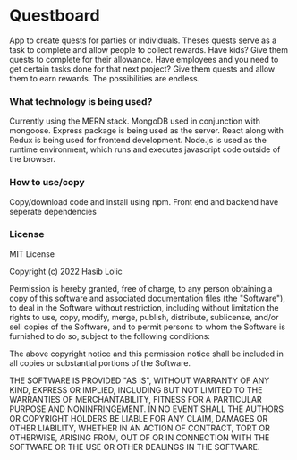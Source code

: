 # Questboard

App to create quests for parties or individuals. Theses quests serve as a task to complete and allow people to collect rewards. 
Have kids? Give them quests to complete for their allowance.
Have employees and you need to get certain tasks done for that next project? Give them quests and allow them to earn rewards.
The possibilities are endless.

### What technology is being used?
Currently using the MERN stack. MongoDB used in conjunction with mongoose. Express package is being used as the server. React along with Redux is being used for frontend development. Node.js is used as the runtime environment, which runs and executes javascript code outside of the browser.

### How to use/copy
Copy/download code and install using npm. Front end and backend have seperate dependencies

### License
MIT License

Copyright (c) 2022 Hasib Lolic

Permission is hereby granted, free of charge, to any person obtaining a copy
of this software and associated documentation files (the "Software"), to deal
in the Software without restriction, including without limitation the rights
to use, copy, modify, merge, publish, distribute, sublicense, and/or sell
copies of the Software, and to permit persons to whom the Software is
furnished to do so, subject to the following conditions:

The above copyright notice and this permission notice shall be included in all
copies or substantial portions of the Software.

THE SOFTWARE IS PROVIDED "AS IS", WITHOUT WARRANTY OF ANY KIND, EXPRESS OR
IMPLIED, INCLUDING BUT NOT LIMITED TO THE WARRANTIES OF MERCHANTABILITY,
FITNESS FOR A PARTICULAR PURPOSE AND NONINFRINGEMENT. IN NO EVENT SHALL THE
AUTHORS OR COPYRIGHT HOLDERS BE LIABLE FOR ANY CLAIM, DAMAGES OR OTHER
LIABILITY, WHETHER IN AN ACTION OF CONTRACT, TORT OR OTHERWISE, ARISING FROM,
OUT OF OR IN CONNECTION WITH THE SOFTWARE OR THE USE OR OTHER DEALINGS IN THE
SOFTWARE.
